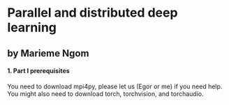 # Parallel and distributed deep learning 
## by Marieme Ngom

#### 1. Part I prerequisites 
You need to download mpi4py, please let us (Egor or me) if you need help.
You might also need to download torch, torchvision, and torchaudio.
